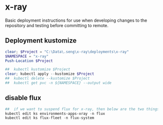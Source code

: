 # x-ray

Basic deployment  instructions for use when developing changes to the repository and testing before committing to remote.

## Deployment kustomize

```powershell
clear; $Project = "C:\Data\.seng\x-ray\deployments\x-ray"
$NAMESPACE = "x-ray"
Push-Location $Project

##  kubectl kustomize $Project
clear; kubectl apply --kustomize $Project
##  kubectl delete --kustomize $Project
##  kubectl get pvc -n ${NAMESPACE} --output wide
```

## disable flux

```powershell
##  if we want to suspend flux for x-ray, then below are the two things we have to edit.
kubectl edit ks environments-apps-xray -n flux
kubectl edit ks flux-fleet -n flux-system
```

